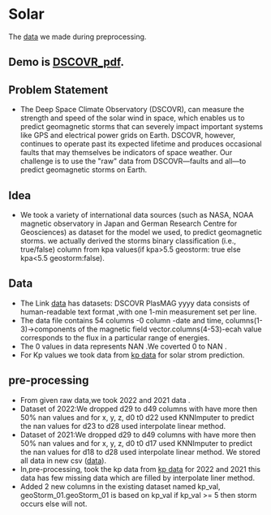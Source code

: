 # Solar
The [data](https://drive.google.com/drive/folders/1ZfTCTzwVR_ocT4d2z7GFagyXZpgfqjZ8) we made during preprocessing.
## Demo is [DSCOVR_pdf](https://github.com/MohdJunaiduddin/Solar/blob/main/Purple%20Modern%20Space%20Presentation.pdf).
## Problem Statement
- The Deep Space Climate Observatory (DSCOVR), can measure the strength and speed of the solar wind in space, which enables us to predict geomagnetic storms that can severely impact important systems like GPS and electrical power grids on Earth. DSCOVR, however, continues to operate past its expected lifetime and produces occasional faults that may themselves be indicators of space weather. Our challenge is to use the "raw" data from DSCOVR—faults and all—to predict geomagnetic storms on Earth.
## Idea
- We took a variety of international data sources (such as NASA, NOAA magnetic observatory in Japan and German Research Centre for Geosciences) as dataset for the model we used, to predict geomagnetic storms. we actually derived the storms binary classification (i.e., true/false) column from kpa values(if kpa>5.5 geostorm: true else kpa<5.5 geostorm:false).
## Data
- The Link [data](https://www.spaceappschallenge.org/develop-the-oracle-of-dscovr-experimental-data-repository/) has datasets:
DSCOVR PlasMAG yyyy data consists of human-readable text format ,with one 1-min measurement set per line.
- The data file contains 54 columns -0 column -date and time, columns(1-3)->components of the magnetic field vector.columns(4-53)-ecah value corresponds to the flux in a particular range of energies.
- The 0 values in data represents NAN .We coverted 0 to NAN .
- For Kp values we took data from [kp data](https://kp.gfz-potsdam.de/en/data#c222) for solar strom prediction.
## pre-processing
- From given raw data,we took 2022 and 2021 data .
- Dataset of 2022:We dropped d29 to d49 columns with have more then 50% nan values and for x, y, z, d0 t0 d22 used KNNImputer to predict the nan values for d23 to d28 used interpolate linear method.
- Dataset of 2021:We dropped d29 to d49 columns with have more then 50% nan values
 and for x, y, z, d0 t0 d17 used KNNImputer to predict the nan values for
 d18 to d28 used interpolate linear method. We stored all data in new csv ([data](https://drive.google.com/drive/folders/1ZfTCTzwVR_ocT4d2z7GFagyXZpgfqjZ8)).
-  In,pre-processing, took the kp data from  [kp data](https://kp.gfz-potsdam.de/en/data#c222) for 2022 and 2021 this data has few missing data which are filled by interpolate liner method.
-   Added 2 new columns in the existing dataset named kp_val, geoStorm_01.geoStorm_01 is based on kp_val if kp_val >= 5 then storm occurs else will not.
